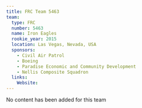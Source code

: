 ```yaml
---
title: FRC Team 5463
team:
  type: FRC
  number: 5463
  name: Iron Eagles
  rookie_year: 2015
  location: Las Vegas, Nevada, USA
  sponsors:
    - Civil Air Patrol
    - Boeing
    - Paradise Economic and Community Development
    - Nellis Composite Squadron
  links:
    Website: 
---
```

No content has been added for this team